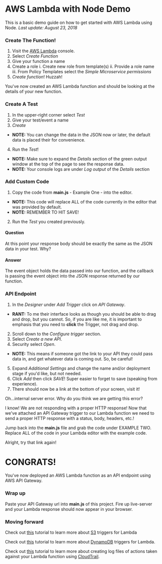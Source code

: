 # AWS Lambda with Node Demo
This is a basic demo guide on how to get started with AWS Lambda using Node.
_Last update: August 23, 2018_

### Create The Function!
1. Visit the [AWS Lambda](https://us-west-2.console.aws.amazon.com/lambda/home) console.
2. Select _Create Function_
3. Give your function a name
4. Create a role
  i. Create new role from template(s)
  ii. Provide a role name
  iii. From Policy Templates select the _Simple Microservice permissions_
5. _Create function_! Huzzah!

You've now created an AWS Lambda function and should be looking at the details of your new function.

### Create A Test
1. In the upper-right corner select _Test_
2. Give your test/event a name
3. _Create_
  - __NOTE:__ You can change the data in the JSON now or later, the default data is placed their for convenience.
4. Run the _Test_!
  - __NOTE:__ Make sure to expand the _Details_ section of the green output window at the top of the page to see the response data.
  - __NOTE:__ Your console logs are under _Log output_ of the _Details_ section

### Add Custom Code
1. Copy the code from __main.js__ - Example One - into the editor.
  - __NOTE:__ This code will replace ALL of the code currently in the editor that was provided by default.
  - __NOTE:__ REMEMBER TO HIT SAVE!
2. Run the _Test_ you created previously.

#### Question
At this point your response body should be exactly the same as the JSON data in your test. Why?

#### Answer
The event object holds the data passed into our function, and the callback is passing the event object into the JSON response returned by our function.

### API Endpoint
1. In the _Designer_ under _Add Trigger_ click on _API Gateway_.
  - __RANT:__ To me their interface looks as though you should be able to drag and drop, but you cannot. So, if you are like me, it is important to emphasis that you need to __click__ the Trigger, not drag and drop.
2. Scroll down to the _Configure trigger_ section.
3. Select _Create a new API_.
4. Security select _Open_.
  - __NOTE:__ This means if someone got the link to your API they could pass data in, and get whatever data is coming out. So, be careful!
5. Expand _Additional Settings_ and change the name and/or deployment stage if you'd like, but not needed.
6. Click _Add_ then click _SAVE_! Super easier to forget to save (speaking from experience).
7. There should now be a link at the bottom of your screen, visit it!

Oh...internal server error. Why do you think we are getting this error?

I know! We are not responding with a proper HTTP response! Now that we've attached an API Gateway trigger to our Lambda function we need to send a proper HTTP response with a status, body, headers, etc.!

Jump back into the __main.js__ file and grab the code under EXAMPLE TWO. Replace ALL of the code in your Lambda editor with the example code.

Alright, try that link again!

# CONGRATS!
You've now deployed an AWS Lambda function as an API endpoint using AWS API Gateway.

### Wrap up
Paste your API Gateway url into __main.js__ of this project. Fire up live-server and your Lambda response should now appear in your browser.

### Moving forward

Check out [this](https://docs.aws.amazon.com/lambda/latest/dg/with-s3.html) tutorial to learn more about [S3](https://s3.console.aws.amazon.com/s3/home) triggers for Lambda

Check out [this](https://docs.aws.amazon.com/lambda/latest/dg/with-ddb.html) tutorial to learn more about [DynamoDB](https://us-west-2.console.aws.amazon.com/dynamodb/home) triggers for Lambda.

Check out [this](https://docs.aws.amazon.com/lambda/latest/dg/with-cloudtrail.html) tutorial to learn more about creating log files of actions taken against your Lambda function using [CloudTrail](https://us-west-2.console.aws.amazon.com/cloudtrail/home).